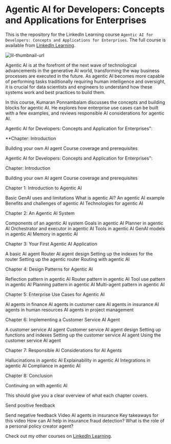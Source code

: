 # Agentic AI for Developers: Concepts and Applications for Enterprises
This is the repository for the LinkedIn Learning course `Agentic AI for Developers: Concepts and Applications for Enterprises`. The full course is available from [LinkedIn Learning][lil-course-url].

![lil-thumbnail-url]

Agentic AI is at the forefront of the next wave of technological advancements in the generative AI world, transforming the way business processes are executed in the future. As agentic AI becomes more capable of performing tasks traditionally requiring human intelligence and oversight, it is crucial for data scientists and engineers to understand how these systems work and best practices to build them.
 
In this course, Kumaran Ponnambalam discusses the concepts and building blocks for agentic AI. He explores how enterprise use cases can be built with a few examples, and reviews responsible AI considerations for agentic AI.

Agentic AI for Developers: Concepts and Application for Enterprises":

**Chapter: Introduction

Building your own AI agent
Course coverage and prerequisites

Agentic AI for Developers: Concepts and Application for Enterprises":

Chapter: Introduction

Building your own AI agent
Course coverage and prerequisites

Chapter 1: Introduction to Agentic AI

Basic GenAI uses and limitations
What is agentic AI?
An agentic AI example
Benefits and challenges of agentic AI
Technologies for agentic AI

Chapter 2: An Agentic AI System

Components of an agentic AI system
Goals in agentic AI
Planner in agentic AI
Orchestrator and executor in agentic AI
Tools in agentic AI
GenAI models in agentic AI
Memory in agentic AI

Chapter 3: Your First Agentic AI Application

A basic AI agent
Router AI agent design
Setting up the indexes for the router
Setting up the agentic router
Routing with agentic AI

Chapter 4: Design Patterns for Agentic AI

Reflection pattern in agentic AI
Router pattern in agentic AI
Tool use pattern in agentic AI
Planning pattern in agentic AI
Multi-agent pattern in agentic AI

Chapter 5: Enterprise Use Cases for Agentic AI

AI agents in finance
AI agents in customer care
AI agents in insurance
AI agents in human resources
AI agents in project management

Chapter 6: Implementing a Customer Service AI Agent

A customer service AI agent
Customer service AI agent design
Setting up functions and indexes
Setting up the customer service AI agent
Using the customer service AI agent

Chapter 7: Responsible AI Considerations for AI Agents

Hallucinations in agentic AI
Explainability in agentic AI
Integrations in agentic AI
Compliance in agentic AI

Chapter 8: Conclusion

   Continuing on with agentic AI
   
   This should give you a clear overview of what each chapter covers.
   
   Send positive feedback
   
   Send negative feedback
   Video
   AI agents in insurance
   Key takeaways for this video
   How can AI help in insurance fraud detection?
   What is the role of a personal policy creator agent?

                            
Check out my other courses on [LinkedIn Learning](https://www.linkedin.com/learning/instructors/kumaran-ponnambalam?u=104).

[0]: # (Replace these placeholder URLs with actual course URLs)

[lil-course-url]: https://www.linkedin.com/learning/agentic-ai-for-developers-concepts-and-applications-for-enterprises
[lil-thumbnail-url]: https://media.licdn.com/dms/image/v2/D560DAQHzCdkrNwuB5w/learning-public-crop_675_1200/learning-public-crop_675_1200/0/1726507433613?e=2147483647&v=beta&t=4ZNKsRbW5OIA5pSeAPoJj_XODyVfzCJQPvJmzCRSay4

